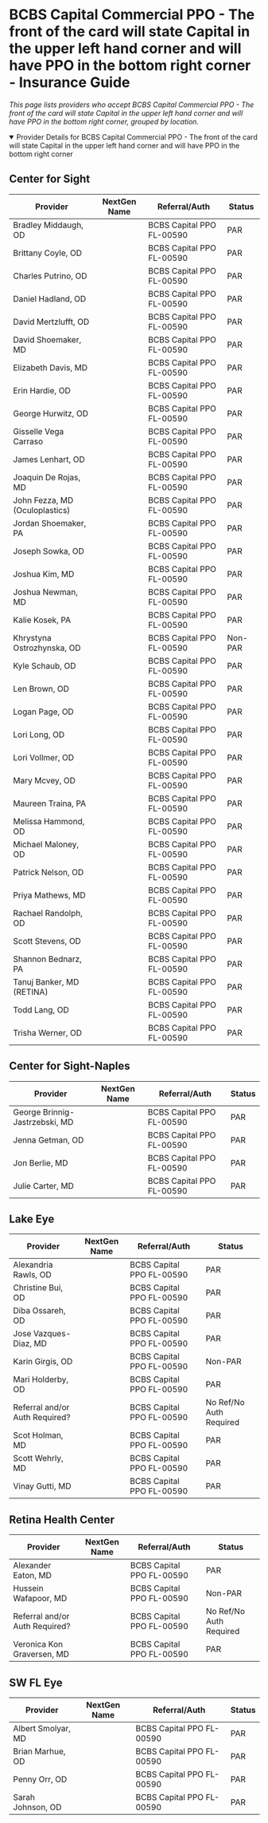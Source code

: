 # BCBS Capital Commercial PPO - The front of the card will state Capital in the upper left hand corner and will have PPO in the bottom right corner - Insurance Guide

*This page lists providers who accept BCBS Capital Commercial PPO - The front of the card will state Capital in the upper left hand corner and will have PPO in the bottom right corner, grouped by location.*

<details open><summary>Provider Details for BCBS Capital Commercial PPO - The front of the card will state Capital in the upper left hand corner and will have PPO in the bottom right corner</summary>

## Center for Sight

| Provider | NextGen Name | Referral/Auth | Status |
|----------|-------------|--------------|--------|
| Bradley Middaugh, OD |  | BCBS Capital PPO FL-00590 | PAR |
| Brittany Coyle, OD |  | BCBS Capital PPO FL-00590 | PAR |
| Charles Putrino, OD |  | BCBS Capital PPO FL-00590 | PAR |
| Daniel Hadland, OD |  | BCBS Capital PPO FL-00590 | PAR |
| David Mertzlufft, OD |  | BCBS Capital PPO FL-00590 | PAR |
| David Shoemaker, MD |  | BCBS Capital PPO FL-00590 | PAR |
| Elizabeth Davis, MD |  | BCBS Capital PPO FL-00590 | PAR |
| Erin Hardie, OD |  | BCBS Capital PPO FL-00590 | PAR |
| George Hurwitz, OD |  | BCBS Capital PPO FL-00590 | PAR |
| Gisselle Vega Carraso |  | BCBS Capital PPO FL-00590 | PAR |
| James Lenhart, OD |  | BCBS Capital PPO FL-00590 | PAR |
| Joaquin De Rojas, MD |  | BCBS Capital PPO FL-00590 | PAR |
| John Fezza, MD (Oculoplastics) |  | BCBS Capital PPO FL-00590 | PAR |
| Jordan Shoemaker, PA |  | BCBS Capital PPO FL-00590 | PAR |
| Joseph Sowka, OD |  | BCBS Capital PPO FL-00590 | PAR |
| Joshua Kim, MD |  | BCBS Capital PPO FL-00590 | PAR |
| Joshua Newman, MD |  | BCBS Capital PPO FL-00590 | PAR |
| Kalie Kosek, PA |  | BCBS Capital PPO FL-00590 | PAR |
| Khrystyna Ostrozhynska, OD |  | BCBS Capital PPO FL-00590 | Non-PAR |
| Kyle Schaub, OD |  | BCBS Capital PPO FL-00590 | PAR |
| Len Brown, OD |  | BCBS Capital PPO FL-00590 | PAR |
| Logan Page, OD |  | BCBS Capital PPO FL-00590 | PAR |
| Lori Long, OD |  | BCBS Capital PPO FL-00590 | PAR |
| Lori Vollmer, OD |  | BCBS Capital PPO FL-00590 | PAR |
| Mary Mcvey, OD |  | BCBS Capital PPO FL-00590 | PAR |
| Maureen Traina, PA |  | BCBS Capital PPO FL-00590 | PAR |
| Melissa Hammond, OD |  | BCBS Capital PPO FL-00590 | PAR |
| Michael Maloney, OD |  | BCBS Capital PPO FL-00590 | PAR |
| Patrick Nelson, OD |  | BCBS Capital PPO FL-00590 | PAR |
| Priya Mathews, MD |  | BCBS Capital PPO FL-00590 | PAR |
| Rachael Randolph, OD |  | BCBS Capital PPO FL-00590 | PAR |
| Scott Stevens, OD |  | BCBS Capital PPO FL-00590 | PAR |
| Shannon Bednarz, PA |  | BCBS Capital PPO FL-00590 | PAR |
| Tanuj Banker, MD (RETINA) |  | BCBS Capital PPO FL-00590 | PAR |
| Todd Lang, OD |  | BCBS Capital PPO FL-00590 | PAR |
| Trisha Werner, OD |  | BCBS Capital PPO FL-00590 | PAR |

## Center for Sight-Naples

| Provider | NextGen Name | Referral/Auth | Status |
|----------|-------------|--------------|--------|
| George Brinnig-Jastrzebski, MD |  | BCBS Capital PPO FL-00590 | PAR |
| Jenna Getman, OD |  | BCBS Capital PPO FL-00590 | PAR |
| Jon Berlie, MD |  | BCBS Capital PPO FL-00590 | PAR |
| Julie Carter, MD |  | BCBS Capital PPO FL-00590 | PAR |

## Lake Eye 

| Provider | NextGen Name | Referral/Auth | Status |
|----------|-------------|--------------|--------|
| Alexandria Rawls, OD |  | BCBS Capital PPO FL-00590 | PAR |
| Christine Bui, OD |  | BCBS Capital PPO FL-00590 | PAR |
| Diba Ossareh, OD |  | BCBS Capital PPO FL-00590 | PAR |
| Jose Vazques-Diaz, MD |  | BCBS Capital PPO FL-00590 | PAR |
| Karin Girgis, OD |  | BCBS Capital PPO FL-00590 | Non-PAR |
| Mari Holderby, OD |  | BCBS Capital PPO FL-00590 | PAR |
| Referral and/or Auth Required? |  | BCBS Capital PPO FL-00590 | No Ref/No Auth Required |
| Scot Holman, MD |  | BCBS Capital PPO FL-00590 | PAR |
| Scott Wehrly, MD |  | BCBS Capital PPO FL-00590 | PAR |
| Vinay Gutti, MD |  | BCBS Capital PPO FL-00590 | PAR |

## Retina Health Center

| Provider | NextGen Name | Referral/Auth | Status |
|----------|-------------|--------------|--------|
| Alexander Eaton, MD |  | BCBS Capital PPO FL-00590 | PAR |
| Hussein Wafapoor, MD |  | BCBS Capital PPO FL-00590 | Non-PAR |
| Referral and/or Auth Required? |  | BCBS Capital PPO FL-00590 | No Ref/No Auth Required |
| Veronica Kon Graversen, MD |  | BCBS Capital PPO FL-00590 | PAR |

## SW FL Eye

| Provider | NextGen Name | Referral/Auth | Status |
|----------|-------------|--------------|--------|
| Albert Smolyar, MD |  | BCBS Capital PPO FL-00590 | PAR |
| Brian Marhue, OD |  | BCBS Capital PPO FL-00590 | PAR |
| Penny Orr, OD |  | BCBS Capital PPO FL-00590 | PAR |
| Sarah Johnson, OD |  | BCBS Capital PPO FL-00590 | PAR |

</details>

